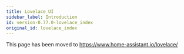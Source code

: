 ```yaml
---
title: Lovelace UI
sidebar_label: Introduction
id: version-0.77.0-lovelace_index
original_id: lovelace_index
---
```


This page has been moved to https://www.home-assistant.io/lovelace/

<script>document.location = 'https://www.home-assistant.io/lovelace/';</script>
